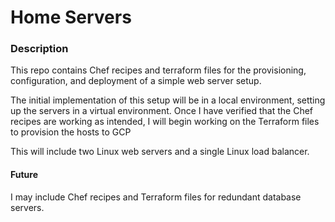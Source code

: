 # Home Servers

### Description
This repo contains Chef recipes and terraform files for the provisioning, configuration, and deployment of a simple web server setup.

The initial implementation of this setup will be in a local environment, setting up the servers in a virtual environment.  Once I have verified that the Chef recipes are working as intended, I will begin working on the Terraform files to provision the hosts to GCP 

This will include two Linux web servers and a single Linux load balancer.

#### Future
I may include Chef recipes and Terraform files for redundant database servers.


